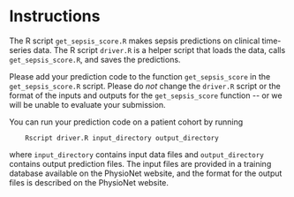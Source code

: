 # Instructions

The R script `get_sepsis_score.R` makes sepsis predictions on clinical time-series data.  The R script `driver.R` is a helper script that loads the data, calls `get_sepsis_score.R`, and saves the predictions.

Please add your prediction code to the function `get_sepsis_score` in the `get_sepsis_score.R` script.  Please do *not* change the `driver.R` script or the format of the inputs and outputs for the `get_sepsis_score` function -- or we will be unable to evaluate your submission.

You can run your prediction code on a patient cohort by running

        Rscript driver.R input_directory output_directory

where `input_directory` contains input data files and `output_directory` contains output prediction files.  The input files are provided in a training database available on the PhysioNet website, and the format for the output files is described on the PhysioNet website.

